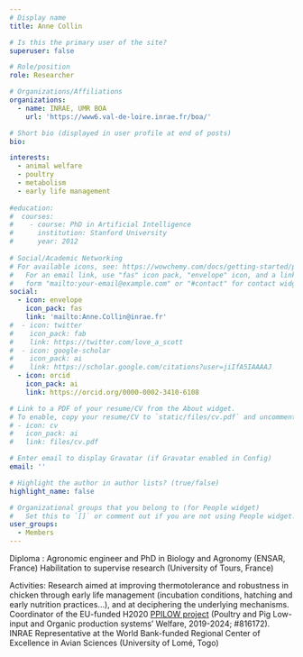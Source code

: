 ```yaml
---
# Display name
title: Anne Collin

# Is this the primary user of the site?
superuser: false

# Role/position
role: Researcher

# Organizations/Affiliations
organizations:
  - name: INRAE, UMR BOA
    url: 'https://www6.val-de-loire.inrae.fr/boa/​'

# Short bio (displayed in user profile at end of posts)
bio: 

interests:
  - animal welfare
  - poultry
  - metabolism
  - early life management
  
#education:
#  courses:
#    - course: PhD in Artificial Intelligence
#      institution: Stanford University
#      year: 2012
 
# Social/Academic Networking
# For available icons, see: https://wowchemy.com/docs/getting-started/page-builder/#icons
#   For an email link, use "fas" icon pack, "envelope" icon, and a link in the
#   form "mailto:your-email@example.com" or "#contact" for contact widget.
social:
  - icon: envelope
    icon_pack: fas
    link: 'mailto:Anne.Collin@inrae.fr'
#  - icon: twitter
#    icon_pack: fab
#    link: https://twitter.com/love_a_scott
#  - icon: google-scholar
#    icon_pack: ai
#    link: https://scholar.google.com/citations?user=jiIfA5IAAAAJ
  - icon: orcid
    icon_pack: ai
    link: https://orcid.org/0000-0002-3410-6108

# Link to a PDF of your resume/CV from the About widget.
# To enable, copy your resume/CV to `static/files/cv.pdf` and uncomment the lines below.
# - icon: cv
#   icon_pack: ai
#   link: files/cv.pdf

# Enter email to display Gravatar (if Gravatar enabled in Config)
email: ''

# Highlight the author in author lists? (true/false)
highlight_name: false

# Organizational groups that you belong to (for People widget)
#   Set this to `[]` or comment out if you are not using People widget.
user_groups:
  - Members
---
```

Diploma : 
Agronomic engineer​ and PhD in Biology and Agronomy (ENSAR, France)
Habilitation to supervise research (University of Tours, France)

Activities:
Research aimed at improving thermotolerance and robustness in chicken through early life management (incubation conditions, hatching and early nutrition practices…), and at deciphering the underlying mechanisms. 
Coordinator of the EU-funded H2020 [PPILOW project](https://www.ppilow.eu) (Poultry and Pig Low-input and Organic production systems’ Welfare, 2019-2024; #816172).
INRAE Representative at the World Bank-funded Regional Center of Excellence ​in Avian Sciences (University of Lomé, Togo)